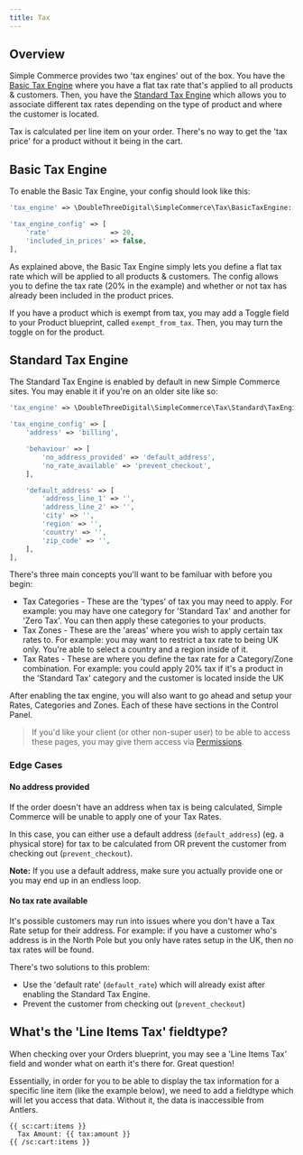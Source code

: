 ```yaml
---
title: Tax
---
```


## Overview

Simple Commerce provides two 'tax engines' out of the box. You have the [Basic Tax Engine](#basic-tax-engine) where you have a flat tax rate that's applied to all products & customers. Then, you have the [Standard Tax Engine](#standard-tax-engine) which allows you to associate different tax rates depending on the type of product and where the customer is located.

Tax is calculated per line item on your order. There's no way to get the 'tax price' for a product without it being in the cart.

## Basic Tax Engine

To enable the Basic Tax Engine, your config should look like this:

```php
'tax_engine' => \DoubleThreeDigital\SimpleCommerce\Tax\BasicTaxEngine::class,

'tax_engine_config' => [
    'rate'               => 20,
    'included_in_prices' => false,
],
```

As explained above, the Basic Tax Engine simply lets you define a flat tax rate which will be applied to all products & customers. The config allows you to define the tax rate (20% in the example) and whether or not tax has already been included in the product prices.

If you have a product which is exempt from tax, you may add a Toggle field to your Product blueprint, called `exempt_from_tax`. Then, you may turn the toggle on for the product.

## Standard Tax Engine

The Standard Tax Engine is enabled by default in new Simple Commerce sites. You may enable it if you're on an older site like so:

```php
'tax_engine' => \DoubleThreeDigital\SimpleCommerce\Tax\Standard\TaxEngine::class,

'tax_engine_config' => [
    'address' => 'billing',

    'behaviour' => [
        'no_address_provided' => 'default_address',
        'no_rate_available' => 'prevent_checkout',
    ],

    'default_address' => [
        'address_line_1' => '',
        'address_line_2' => '',
        'city' => '',
        'region' => '',
        'country' => '',
        'zip_code' => '',
    ],
],
```

There's three main concepts you'll want to be familuar with before you begin:

-   Tax Categories - These are the 'types' of tax you may need to apply. For example: you may have one category for 'Standard Tax' and another for 'Zero Tax'. You can then apply these categories to your products.
-   Tax Zones - These are the 'areas' where you wish to apply certain tax rates to. For example: you may want to restrict a tax rate to being UK only. You're able to select a country and a region inside of it.
-   Tax Rates - These are where you define the tax rate for a Category/Zone combination. For example: you could apply 20% tax if it's a product in the 'Standard Tax' category and the customer is located inside the UK

After enabling the tax engine, you will also want to go ahead and setup your Rates, Categories and Zones. Each of these have sections in the Control Panel.

> If you'd like your client (or other non-super user) to be able to access these pages, you may give them access via [Permissions](https://statamic.dev/users#permissions).

### Edge Cases

#### No address provided

If the order doesn't have an address when tax is being calculated, Simple Commerce will be unable to apply one of your Tax Rates.

In this case, you can either use a default address (`default_address`) (eg. a physical store) for tax to be calculated from OR prevent the customer from checking out (`prevent_checkout`).

**Note:** If you use a default address, make sure you actually provide one or you may end up in an endless loop.

#### No tax rate available

It's possible customers may run into issues where you don't have a Tax Rate setup for their address. For example: if you have a customer who's address is in the North Pole but you only have rates setup in the UK, then no tax rates will be found.

There's two solutions to this problem:

-   Use the 'default rate' (`default_rate`) which will already exist after enabling the Standard Tax Engine.
-   Prevent the customer from checking out (`prevent_checkout`)

## What's the 'Line Items Tax' fieldtype?

When checking over your Orders blueprint, you may see a 'Line Items Tax' field and wonder what on earth it's there for. Great question!

Essentially, in order for you to be able to display the tax information for a specific line item (like the example below), we need to add a fieldtype which will let you access that data. Without it, the data is inaccessible from Antlers.

```antlers
{{ sc:cart:items }}
  Tax Amount: {{ tax:amount }}
{{ /sc:cart:items }}
```
